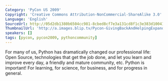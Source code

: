 ```yaml
---
Category: 'PyCon US 2009'
Copyright: 'Creative Commons Attribution-NonCommercial-ShareAlike 3.0'
Language: 'English'
SourceUrl: http://05d2db1380b6504cc981-8cbed8cf7e3a131cd8f1c3e383d10041.r93.cf2.rackcdn.com/pycon-us-2009/137_pycon-2009-giving-back-and-helping-expand-the-python-community-a-roadmap-for-south-america-and-africa-87.mp4
ThumbnailUrl: 'http://a.images.blip.tv/Pycon-GivingBackAndHelpingExpandThePythonCommunityARoadmapFo605-542.jpg'
speakers: []
tags: [pycon, pycon2009, pythoncommunity]
---
```

  
For many of us, Python has dramatically changed our professional life: Open
Source, technologies that get the job done, and let you learn and improve
every day, a friendly and mature community, etc. Python is important! For
learning, for science, for business, and for progress in general.

